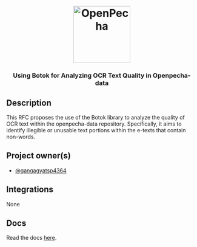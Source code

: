 
<h1 align="center">
  <br>
  <a href="https://openpecha.org"><img src="https://avatars.githubusercontent.com/u/82142807?s=400&u=19e108a15566f3a1449bafb03b8dd706a72aebcd&v=4" alt="OpenPecha" width="150"></a>
  <br>
</h1>

<!-- Replace with 1-sentence description about what this tool is or does.-->

<h3 align="center">Using Botok for Analyzing OCR Text Quality in Openpecha-data </h3>

## Description

This RFC proposes the use of the Botok library to analyze the quality of OCR text within the openpecha-data repository. Specifically, it aims to identify illegible or unusable text portions within the e-texts that contain non-words.

## Project owner(s)

<!-- Link to the repo owners' github profiles -->

- [@gangagyatsp4364](https://github.com/gangagyatso4364)

## Integrations

<!-- Add any intregrations here or delete `- []()` and write None-->

None
## Docs

<!-- Update the link to the docs -->

Read the docs [here](https://wiki.openpecha.org/#/dev/coding-guidelines).
